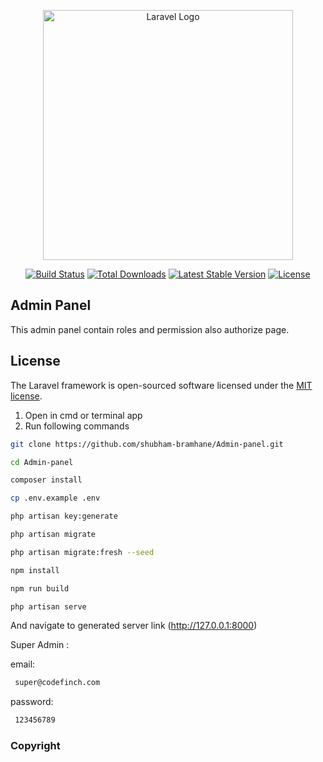 <p align="center"><a href="https://laravel.com" target="_blank"><img src="https://raw.githubusercontent.com/laravel/art/master/logo-lockup/5%20SVG/2%20CMYK/1%20Full%20Color/laravel-logolockup-cmyk-red.svg" width="400" alt="Laravel Logo"></a></p>

<p align="center">
<a href="https://github.com/laravel/framework/actions"><img src="https://github.com/laravel/framework/workflows/tests/badge.svg" alt="Build Status"></a>
<a href="https://packagist.org/packages/laravel/framework"><img src="https://img.shields.io/packagist/dt/laravel/framework" alt="Total Downloads"></a>
<a href="https://packagist.org/packages/laravel/framework"><img src="https://img.shields.io/packagist/v/laravel/framework" alt="Latest Stable Version"></a>
<a href="https://packagist.org/packages/laravel/framework"><img src="https://img.shields.io/packagist/l/laravel/framework" alt="License"></a>
</p>

## Admin Panel

This admin panel contain roles and permission also authorize page.


## License

The Laravel framework is open-sourced software licensed under the [MIT license](https://opensource.org/licenses/MIT).


1. Open in cmd or terminal app   
2. Run following commands

```bash
git clone https://github.com/shubham-bramhane/Admin-panel.git
```

```bash
cd Admin-panel
```


```bash
composer install
```

```bash
cp .env.example .env
```

```bash
php artisan key:generate
```

```bash
php artisan migrate
```

```bash
php artisan migrate:fresh --seed
```

```bash
npm install
```

```bash
npm run build
```

```bash
php artisan serve
```

And navigate to generated server link (http://127.0.0.1:8000)

Super Admin :


email: 
```bash
 super@codefinch.com 
```

password:
```bash
 123456789 
```


### Copyright

